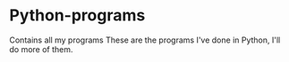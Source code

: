 # Python-programs
Contains all my programs
These are the programs I've done in Python, I'll do more of them.
